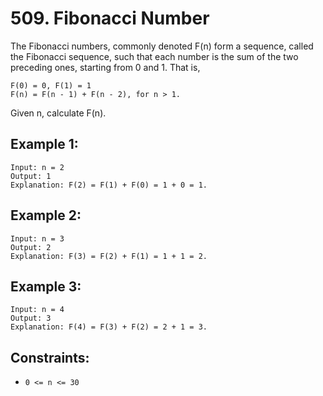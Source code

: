 # 509. Fibonacci Number

The Fibonacci numbers, commonly denoted F(n) form a sequence, called the Fibonacci sequence, such that each number is the sum of the two preceding ones, starting from 0 and 1. That is,

```
F(0) = 0, F(1) = 1
F(n) = F(n - 1) + F(n - 2), for n > 1.
```

Given n, calculate F(n).

## Example 1:

```
Input: n = 2
Output: 1
Explanation: F(2) = F(1) + F(0) = 1 + 0 = 1.
```

## Example 2:

```
Input: n = 3
Output: 2
Explanation: F(3) = F(2) + F(1) = 1 + 1 = 2.
```

## Example 3:

```
Input: n = 4
Output: 3
Explanation: F(4) = F(3) + F(2) = 2 + 1 = 3.
```

## Constraints:

- `0 <= n <= 30`
